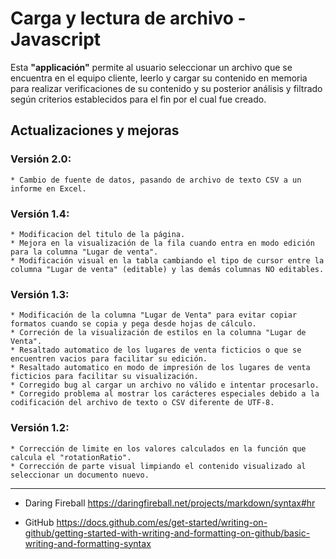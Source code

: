 # **Carga y lectura de archivo - Javascript**


Esta **"applicación"** permite al usuario seleccionar un archivo que se encuentra en el equipo cliente, leerlo y cargar su contenido en memoria para realizar verificaciones de su contenido y su posterior análisis y filtrado según criterios establecidos para el fin por el cual fue creado.

## **Actualizaciones y mejoras**

### Versión 2.0:
    * Cambio de fuente de datos, pasando de archivo de texto CSV a un informe en Excel.
    
### Versión 1.4:
    * Modificacion del titulo de la página.
    * Mejora en la visualización de la fila cuando entra en modo edición para la columna "Lugar de venta".
    * Modificación visual en la tabla cambiando el tipo de cursor entre la columna "Lugar de venta" (editable) y las demás columnas NO editables.

### Versión 1.3:
    * Modificación de la columna "Lugar de Venta" para evitar copiar formatos cuando se copia y pega desde hojas de cálculo.
    * Correción de la visualización de estilos en la columna "Lugar de Venta".
    * Resaltado automatico de los lugares de venta ficticios o que se encuentren vacios para facilitar su edición.
    * Resaltado automatico en modo de impresión de los lugares de venta ficticios para facilitar su visualización.
    * Corregido bug al cargar un archivo no válido e intentar procesarlo.
    * Corregido problema al mostrar los carácteres especiales debido a la codificación del archivo de texto o CSV diferente de UTF-8.

### Versión 1.2:
    * Corrección de limite en los valores calculados en la función que calcula el "rotationRatio".
    * Corrección de parte visual limpiando el contenido visualizado al seleccionar un documento nuevo.


- - - 
* Daring Fireball https://daringfireball.net/projects/markdown/syntax#hr

*  GitHub https://docs.github.com/es/get-started/writing-on-github/getting-started-with-writing-and-formatting-on-github/basic-writing-and-formatting-syntax

